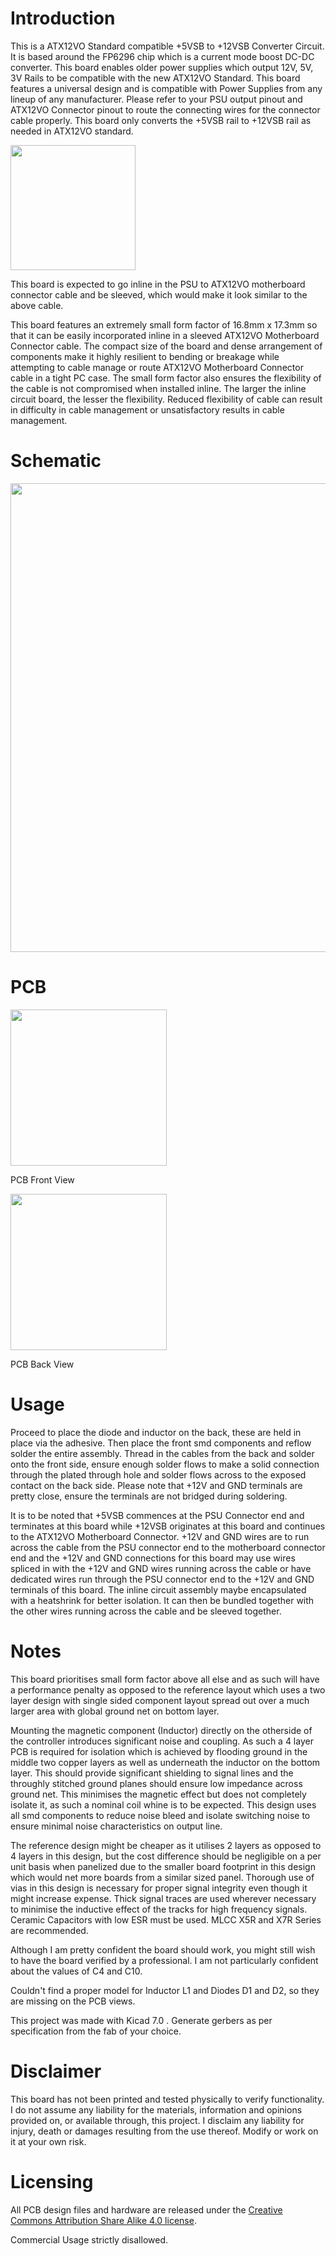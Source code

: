 # Introduction

This is a ATX12VO Standard compatible +5VSB to +12VSB Converter Circuit. It is based around the FP6296 chip which is a current mode boost DC-DC converter. This board enables older power supplies which output 12V, 5V, 3V Rails to be compatible with the new ATX12VO Standard. This board features a universal design and is compatible with Power Supplies from any lineup of any manufacturer. Please refer to your PSU output pinout and ATX12VO Connector pinout to route the connecting wires for the connector cable properly. This board only converts the +5VSB rail to +12VSB rail as needed in ATX12VO standard.

<img src= "https://user-images.githubusercontent.com/53912269/232194250-7f955c80-2642-498a-ae24-f675714303cc.png"  width="200"> 

This board is expected to go inline in the PSU to ATX12VO motherboard connector cable and be sleeved, which would make it look similar to the above cable.

This board features an extremely small form factor of 16.8mm x 17.3mm so that it can be easily incorporated inline in a sleeved ATX12VO Motherboard Connector cable. The compact size of the board and dense arrangement of components make it highly resilient to bending or breakage while attempting to cable manage or route ATX12VO Motherboard Connector cable in a tight PC case. The small form factor also ensures the flexibility of the cable is not compromised when installed inline. The larger the inline circuit board, the lesser the flexibility. Reduced flexibility of cable can result in difficulty in cable management or unsatisfactory results in cable management.


# Schematic

<img src= "https://user-images.githubusercontent.com/53912269/232120125-1deb1704-0188-4783-b5d2-be8cb820dbed.png"  width="750"> 


# PCB

<img src="https://user-images.githubusercontent.com/53912269/232188920-34c76fb8-cfb7-4699-81d4-b1005601bacc.png" width ="250">        

PCB Front View

<img src="https://user-images.githubusercontent.com/53912269/232189052-a326f1e7-1ed4-454e-8c3d-7d5ca8a89cb7.png" width ="250">

PCB Back View


# Usage

Proceed to place the diode and inductor on the back, these are held in place via the adhesive. Then place the front smd components and reflow solder the entire assembly. Thread in the cables from the back and solder onto the front side, ensure enough solder flows to make a solid connection through the plated through hole and solder flows across to the exposed contact on the back side. Please note that +12V and GND terminals are pretty close, ensure the terminals are not bridged during soldering.

It is to be noted that +5VSB commences at the PSU Connector end and terminates at this board while +12VSB originates at this board and continues to the ATX12VO Motherboard Connector. +12V and GND wires are to run across the cable from the PSU connector end to the motherboard connector end and the +12V and GND connections for this board may use wires spliced in with the +12V and GND wires running across the cable or have dedicated wires run through the PSU connector end to the +12V and GND terminals of this board. The inline circuit assembly maybe encapsulated with a heatshrink for better isolation. It can then be bundled together with the other wires running across the cable and be sleeved together. 

# Notes

This board prioritises small form factor above all else and as such will have a performance penalty as opposed to the reference layout which uses a two layer design with single sided component layout spread out over a much larger area with global ground net on bottom layer. 

Mounting the magnetic component (Inductor) directly on the otherside of the controller introduces significant noise and coupling. As such a 4 layer PCB is required for isolation which is achieved by flooding ground in the middle two copper layers as well as underneath the inductor on the bottom layer. This should provide significant shielding to signal lines and the throughly stitched ground planes should ensure low impedance across ground net. This minimises the magnetic effect but does not completely isolate it, as such a nominal coil whine is to be expected. This design uses all smd components to reduce noise bleed and isolate switching noise to ensure minimal noise characteristics on output line.

The reference design might be cheaper as it utilises 2 layers as opposed to 4 layers in this design, but the cost difference should be negligible on a per unit basis when panelized due to the smaller board footprint in this design which would net more boards from a similar sized panel. Thorough use of vias in this design is necessary for proper signal integrity even though it might increase expense. Thick signal traces are used wherever necessary to minimise the inductive effect of the tracks for high frequency signals. Ceramic Capacitors with low ESR must be used. MLCC X5R and X7R Series are recommended.

Although I am pretty confident the board should work, you might still wish to have the board verified by a professional. I am not particularly confident about the values of C4 and C10.

Couldn't find a proper model for Inductor L1 and Diodes D1 and D2, so they are missing on the PCB views.

This project was made with Kicad 7.0 .
Generate gerbers as per specification from the fab of your choice.


# Disclaimer
This board has not been printed and tested physically to verify functionality. I do not assume any liability for the materials, information and opinions provided on, or available through, this project. I disclaim any liability for injury, death or damages resulting from the use thereof. Modify or work on it at your own risk.

# Licensing
All PCB design files and hardware are released under the [Creative Commons Attribution Share Alike 4.0 license](https://choosealicense.com/licenses/cc-by-sa-4.0/). 

Commercial Usage strictly disallowed.
